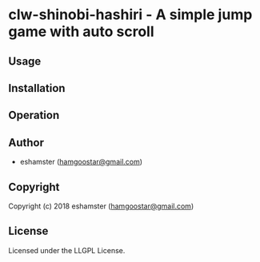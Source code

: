 # clw-shinobi-hashiri - A simple jump game with auto scroll

## Usage

## Installation

## Operation

## Author

* eshamster (hamgoostar@gmail.com)

## Copyright

Copyright (c) 2018 eshamster (hamgoostar@gmail.com)

## License

Licensed under the LLGPL License.
